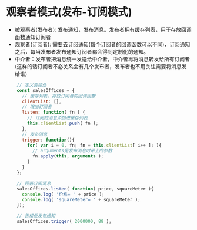 <!--
 * @Author: x09898 coder_xujie@163.com
 * @Date: 2023-01-17 15:10:01
 * @LastEditors: x09898 coder_xujie@163.com
 * @FilePath: \HTML-CSS-Javascript-\designPattern\观察者模式.md
 * @Description: 
-->
# 观察者模式(发布-订阅模式)

* 被观察者(发布者): 发布通知，发布消息。发布者拥有缓存列表，用于存放回调函数通知订阅者
* 观察者(订阅者): 需要去订阅通知(每个订阅者的回调函数可以不同)，订阅通知之后，每当发布者发布通知订阅者都会得到定制化的通知。
* 中介者：发布者把消息统一发送给中介者，中介者再将消息转发给所有订阅者(这样的话订阅者不必关系会有几个发布者，发布者也不用关注需要将消息发给谁)

```js
    // 定义售楼处
    const salesOffices = {
      // 缓存列表，存放订阅者的回调函数
      clientList: [], 
      // 增加订阅者
      listen: function( fn ) {    
        // 订阅的消息添加进缓存列表    
        this.clientList.push( fn );    
      },
      // 发布消息
      trigger: function(){
        for( var i = 0, fn; fn = this.clientList[ i++ ]; ){
          // arguments是发布消息时带上的参数
          fn.apply(this, arguments );     
        }
      }
    };    

    // 顾客订阅消息
    salesOffices.listen( function( price, squareMeter ){    
      console.log( '价格= ' + price );
      console.log( 'squareMeter= ' + squareMeter );
    });

    // 售楼处发布通知
    salesOffices.trigger( 2000000, 88 );
```
